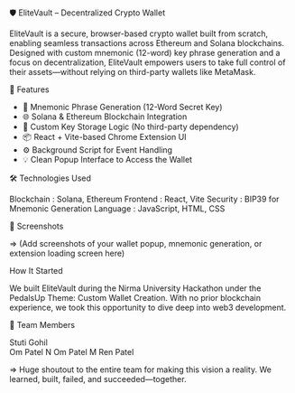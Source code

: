   🛡 EliteVault – Decentralized Crypto Wallet
  
  EliteVault is a secure, browser-based crypto wallet built from scratch, enabling seamless transactions across  Ethereum  and  Solana  blockchains. Designed with custom mnemonic (12-word) key phrase generation     and a focus on decentralization, EliteVault empowers users to take full control of their assets—without relying on third-party wallets like MetaMask.



   🚀 Features
  
  - 🔐 Mnemonic Phrase Generation  (12-Word Secret Key)
  - 🌐 Solana & Ethereum Blockchain Integration
  - 🧠 Custom Key Storage Logic (No third-party dependency)
  - 📦 React + Vite-based Chrome Extension UI
  - ⚙ Background Script for Event Handling
  - 💡 Clean Popup Interface to Access the Wallet


   🛠 Technologies Used

   Blockchain : Solana, Ethereum
   Frontend   : React, Vite
   Security   : BIP39 for Mnemonic Generation
   Language   : JavaScript, HTML, CSS

   📸 Screenshots
  
  => (Add screenshots of your wallet popup, mnemonic generation, or extension loading screen here)
  


  
  How It Started
  
  We built EliteVault during the Nirma University Hackathon under the  PedalsUp Theme: Custom Wallet Creation. With no prior blockchain experience, we took this opportunity to dive deep into web3 development. 
  
  👥 Team Members
  
  Stuti Gohil  
  Om Patel N
  Om Patel M
  Ren Patel  
  
  => Huge shoutout to the entire team for making this vision a reality. We learned, built, failed, and succeeded—together.



